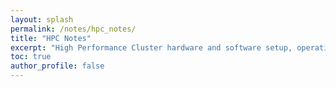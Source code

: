 ```yaml
---
layout: splash
permalink: /notes/hpc_notes/
title: "HPC Notes"
excerpt: "High Performance Cluster hardware and software setup, operations and management..."
toc: true
author_profile: false
---
```

